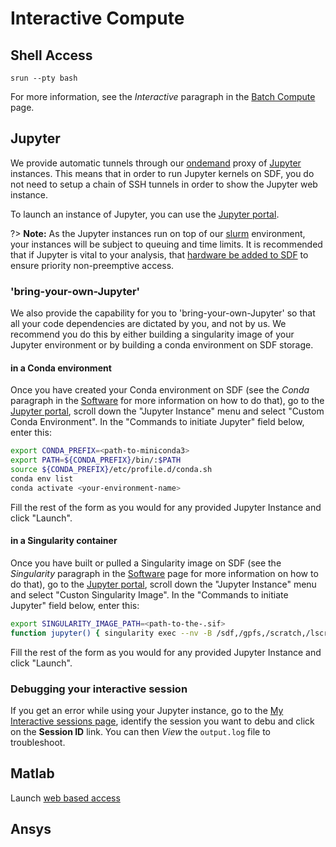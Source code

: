 # Interactive Compute

## Shell Access

```
srun --pty bash
```

For more information, see the *Interactive* paragraph in the [Batch Compute](https://sdf.slac.stanford.edu/public/doc/#/batch-compute?id=interactive) page. 

## Jupyter

We provide automatic tunnels through our [ondemand](https://openondemand.org/) proxy of [Jupyter](https://jupyter.org/) instances. This means that in order to run Jupyter kernels on SDF, you do not need to setup a chain of SSH tunnels in order to show the Jupyter web instance.

To launch an instance of Jupyter, you can use the [Jupyter portal](/pun/sys/dashboard/batch_connect/sys/slac-ood-jupyter/session_contexts/new ':ignore').

?> __Note:__ As the Jupyter instances run on top of our [slurm](batch-compute.md) environment, your instances will be subject to queuing and time limits. It is recommended that if Jupyter is vital to your analysis, that [hardware be added to SDF](resources-and-allocations.md#contributing-to-sdf) to ensure priority non-preemptive access.

### 'bring-your-own-Jupyter'

We also provide the capability for you to 'bring-your-own-Jupyter' so that all your code dependencies are dictated by you, and not by us. We recommend you do this by either building a singularity image of your Jupyter environment or by building a conda environment on SDF storage.

#### in a Conda environment

Once you have created your Conda environment on SDF (see the *Conda* paragraph in the [Software](https://sdf.slac.stanford.edu/public/doc/#/software?id=conda) for more information on how to do that), go to the [Jupyter portal](/pun/sys/dashboard/batch_connect/sys/slac-ood-jupyter/session_contexts/new ':ignore'), scroll down the "Jupyter Instance" menu and select "Custom Conda Environment". In the "Commands to initiate Jupyter" field below, enter this:
```bash
export CONDA_PREFIX=<path-to-miniconda3>
export PATH=${CONDA_PREFIX}/bin/:$PATH
source ${CONDA_PREFIX}/etc/profile.d/conda.sh
conda env list
conda activate <your-environment-name>
```
Fill the rest of the form as you would for any provided Jupyter Instance and click "Launch".

#### in a Singularity container

Once you have built or pulled a Singularity image on SDF (see the *Singularity* paragraph in the [Software](https://sdf.slac.stanford.edu/public/doc/#/software?id=singularity) page for more information on how to do that), go to the [Jupyter portal](/pun/sys/dashboard/batch_connect/sys/slac-ood-jupyter/session_contexts/new ':ignore'), scroll down the "Jupyter Instance" menu and select "Custon Singularity Image". In the "Commands to initiate Jupyter" field below, enter this:
```bash
export SINGULARITY_IMAGE_PATH=<path-to-the-.sif>
function jupyter() { singularity exec --nv -B /sdf,/gpfs,/scratch,/lscratch ${SINGULARITY_IMAGE_PATH} jupyter $@; }
```
Fill the rest of the form as you would for any provided Jupyter Instance and click "Launch".

### Debugging your interactive session

If you get an error while using your Jupyter instance, go to the [My Interactive sessions page](https://sdf.slac.stanford.edu/pun/sys/dashboard/batch_connect/sessions), identify the session you want to debu and click on the **Session ID** link. You can then *View* the `output.log` file to troubleshoot.

## Matlab

Launch [web based access](/pun/sys/dashboard/batch_connect/sys/slac-ood-matlab/session_contexts/new)

## Ansys
